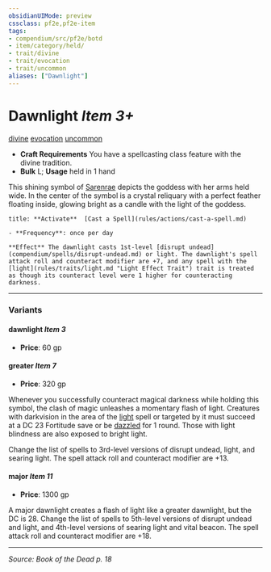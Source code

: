 ```yaml
---
obsidianUIMode: preview
cssclass: pf2e,pf2e-item
tags:
- compendium/src/pf2e/botd
- item/category/held/
- trait/divine
- trait/evocation
- trait/uncommon
aliases: ["Dawnlight"]
---
```

# Dawnlight *Item 3+*  
[divine](rules/traits/divine.md "Divine Tradition Trait")  [evocation](rules/traits/evocation.md "Evocation School Trait")  [uncommon](rules/traits/uncommon.md "Uncommon Rarity Trait")  

- **Craft Requirements** You have a spellcasting class feature with the divine tradition.
- **Bulk** L; **Usage** held in 1 hand

This shining symbol of [Sarenrae](compendium/setting/deities/sarenrae.md) depicts the goddess with her arms held wide. In the center of the symbol is a crystal reliquary with a perfect feather floating inside, glowing bright as a candle with the light of the goddess.

```ad-embed-ability
title: **Activate**  [Cast a Spell](rules/actions/cast-a-spell.md)

- **Frequency**: once per day

**Effect** The dawnlight casts 1st-level [disrupt undead](compendium/spells/disrupt-undead.md) or light. The dawnlight's spell attack roll and counteract modifier are +7, and any spell with the [light](rules/traits/light.md "Light Effect Trait") trait is treated as though its counteract level were 1 higher for counteracting darkness.
```

---
### Variants

#### dawnlight *Item 3*

- **Price**: 60 gp

#### greater *Item 7*

- **Price**: 320 gp

Whenever you successfully counteract magical darkness while holding this symbol, the clash of magic unleashes a momentary flash of light. Creatures with darkvision in the area of the [light](compendium/spells/light.md) spell or targeted by it must succeed at a DC 23 Fortitude save or be [dazzled](rules/conditions.md#Dazzled) for 1 round. Those with light blindness are also exposed to bright light.

Change the list of spells to 3rd-level versions of disrupt undead, light, and searing light. The spell attack roll and counteract modifier are +13.

#### major *Item 11*

- **Price**: 1300 gp

A major dawnlight creates a flash of light like a greater dawnlight, but the DC is 28. Change the list of spells to 5th-level versions of disrupt undead and light, and 4th-level versions of searing light and vital beacon. The spell attack roll and counteract modifier are +18.

---
*Source: Book of the Dead p. 18*